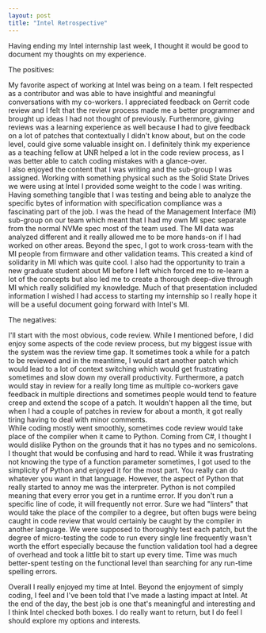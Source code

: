 ```yaml
---
layout: post
title: "Intel Retrospective"
---
```


Having ending my Intel internship last week, I thought it would be good to document my thoughts on my experience.

The positives:

My favorite aspect of working at Intel was being on a team. I felt respected as a contributor and was able to have insightful and meaningful conversations with my co-workers. I appreciated feedback on Gerrit code review and I felt that the review process made me a better programmer and brought up ideas I had not thought of previously. Furthermore, giving reviews was a learning experience as well because I had to give feedback on a lot of patches that contextually I didn't know about, but on the code level, could give some valuable insight on. I definitely think my experience as a teaching fellow at UNR helped a lot in the code review process, as I was better able to catch coding mistakes with a glance-over.  
I also enjoyed the content that I was writing and the sub-group I was assigned. Working with something physical such as the Solid State Drives we were using at Intel I provided some weight to the code I was writing. Having something tangible that I was testing and being able to analyze the specific bytes of information with specification compliance was a fascinating part of the job. I was the head of the Management Interface (MI) sub-group on our team which meant that I had my own MI spec separate from the normal NVMe spec most of the team used. The MI data was analyzed different and it really allowed me to be more hands-on if I had worked on other areas. Beyond the spec, I got to work cross-team with the MI people from firmware and other validation teams. This created a kind of solidarity in MI which was quite cool. I also had the opportunity to train a new graduate student about MI before I left which forced me to re-learn a lot of the concepts but also led me to create a thorough deep-dive through MI which really solidified my knowledge. Much of that presentation included information I wished I had access to starting my internship so I really hope it will be a useful document going forward with Intel's MI.

The negatives:

I'll start with the most obvious, code review. While I mentioned before, I did enjoy some aspects of the code review process, but my biggest issue with the system was the review time gap. It sometimes took a while for a patch to be reviewed and in the meantime, I would start another patch which would lead to a lot of context switching which would get frustrating sometimes and slow down my overall productivity. Furthermore, a patch would stay in review for a really long time as multiple co-workers gave feedback in multiple directions and sometimes people would tend to feature creep and extend the scope of a patch. It wouldn't happen all the time, but when I had a couple of patches in review for about a month, it got really tiring having to deal with minor comments.  
While coding mostly went smoothly, sometimes code review would take place of the compiler when it came to Python. Coming from C#, I thought I would dislike Python on the grounds that it has no types and no semicolons. I thought that would be confusing and hard to read. While it was frustrating not knowing the type of a function parameter sometimes, I got used to the simplicity of Python and enjoyed it for the most part. You really can do whatever you want in that language. However, the aspect of Python that really started to annoy me was the interpreter. Python is not compiled meaning that every error you get in a runtime error. If you don't run a specific line of code, it will frequently not error. Sure we had "linters" that would take the place of the compiler to a degree, but often bugs were being caught in code review that would certainly be caught by the compiler in another language. We were supposed to thoroughly test each patch, but the degree of micro-testing the code to run every single line frequently wasn't worth the effort especially because the function validation tool had a degree of overhead and took a little bit to start up every time. Time was much better-spent testing on the functional level than searching for any run-time spelling errors.

Overall I really enjoyed my time at Intel. Beyond the enjoyment of simply coding, I feel and I've been told that I've made a lasting impact at Intel. At the end of the day, the best job is one that's meaningful and interesting and I think Intel checked both boxes. I do really want to return, but I do feel I should explore my options and interests.
